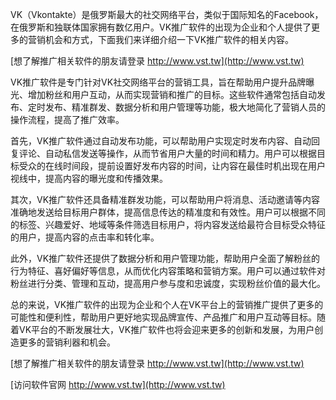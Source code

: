 VK（Vkontakte）是俄罗斯最大的社交网络平台，类似于国际知名的Facebook，在俄罗斯和独联体国家拥有数亿用户。VK推广软件的出现为企业和个人提供了更多的营销机会和方式，下面我们来详细介绍一下VK推广软件的相关内容。

[想了解推广相关软件的朋友请登录 http://www.vst.tw](http://www.vst.tw)

VK推广软件是专门针对VK社交网络平台的营销工具，旨在帮助用户提升品牌曝光、增加粉丝和用户互动，从而实现营销和推广的目标。这些软件通常包括自动发布、定时发布、精准群发、数据分析和用户管理等功能，极大地简化了营销人员的操作流程，提高了推广效率。

首先，VK推广软件通过自动发布功能，可以帮助用户实现定时发布内容、自动回复评论、自动私信发送等操作，从而节省用户大量的时间和精力。用户可以根据目标受众的在线时间段，提前设置好发布内容的时间，让内容在最佳时机出现在用户视线中，提高内容的曝光度和传播效果。

其次，VK推广软件还具备精准群发功能，可以帮助用户将消息、活动邀请等内容准确地发送给目标用户群体，提高信息传达的精准度和有效性。用户可以根据不同的标签、兴趣爱好、地域等条件筛选目标用户，将内容发送给最符合目标受众特征的用户，提高内容的点击率和转化率。

此外，VK推广软件还提供了数据分析和用户管理功能，帮助用户全面了解粉丝的行为特征、喜好偏好等信息，从而优化内容策略和营销方案。用户可以通过软件对粉丝进行分类、管理和互动，提高用户参与度和忠诚度，实现粉丝价值的最大化。

总的来说，VK推广软件的出现为企业和个人在VK平台上的营销推广提供了更多的可能性和便利性，帮助用户更好地实现品牌宣传、产品推广和用户互动等目标。随着VK平台的不断发展壮大，VK推广软件也将会迎来更多的创新和发展，为用户创造更多的营销利器和机会。

[想了解推广相关软件的朋友请登录 http://www.vst.tw](http://www.vst.tw)


[访问软件官网 http://www.vst.tw](http://www.vst.tw)

